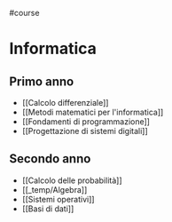 #course 

# Informatica

## Primo anno
- [[Calcolo differenziale]]
- [[Metodi matematici per l'informatica]]
- [[Fondamenti di programmazione]]
- [[Progettazione di sistemi digitali]]

## Secondo anno
- [[Calcolo delle probabilità]]
- [[_temp/Algebra]]
- [[Sistemi operativi]]
- [[Basi di dati]]
